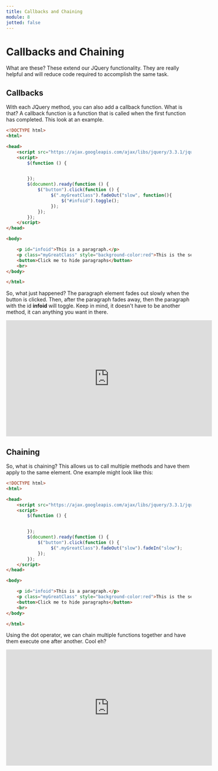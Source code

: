 ```yaml
---
title: Callbacks and Chaining
module: 8
jotted: false
---
```



# Callbacks and Chaining

What are these?  These extend our JQuery functionality.  They are really helpful and will reduce code required to accomplish the same task.

## Callbacks

With each JQuery method, you can also add a callback function.  What is that?  A callback 
function is a function that is  called when the first function has completed.  This look at an example.

```html
<!DOCTYPE html>
<html>

<head>
    <script src="https://ajax.googleapis.com/ajax/libs/jquery/3.3.1/jquery.min.js"></script>
    <script>
        $(function () {


        });
        $(document).ready(function () {
            $("button").click(function () {
                 $(".myGreatClass").fadeOut("slow", function(){
                     $("#infoid").toggle();
                 });
            });
        });
    </script>
</head>

<body>

    <p id="infoid">This is a paragraph.</p>
    <p class="myGreatClass" style="background-color:red">This is the second paragraph.</p>
    <button>Click me to hide paragraphs</button>
    <br>
</body>

</html>
```

So, what just happened?  The paragraph element fades out slowly when the button is clicked.  Then, after the paragraph fades away, then the paragraph with the id **infoid** will toggle.  Keep in mind, it doesn't have to be another method, it can anything you want in there.

<iframe width="560" height="315" src="https://www.youtube.com/embed/YfoY3_36cHM" frameborder="0" allow="accelerometer; autoplay; encrypted-media; gyroscope; picture-in-picture" allowfullscreen></iframe>

## Chaining

So, what is chaining?  This allows us to call multiple methods and have them apply to the same element.  One example might look like this:

```html
<!DOCTYPE html>
<html>

<head>
    <script src="https://ajax.googleapis.com/ajax/libs/jquery/3.3.1/jquery.min.js"></script>
    <script>
        $(function () {


        });
        $(document).ready(function () {
            $("button").click(function () {
                 $(".myGreatClass").fadeOut("slow").fadeIn("slow");
            });
        });
    </script>
</head>

<body>

    <p id="infoid">This is a paragraph.</p>
    <p class="myGreatClass" style="background-color:red">This is the second paragraph.</p>
    <button>Click me to hide paragraphs</button>
    <br>
</body>

</html>
```

Using the dot operator, we can chain multiple functions together and have them execute one after another.  Cool eh?

<iframe width="560" height="315" src="https://www.youtube.com/embed/w-2W1CS8mbg" frameborder="0" allow="accelerometer; autoplay; encrypted-media; gyroscope; picture-in-picture" allowfullscreen></iframe>